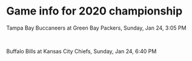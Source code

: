 # Game info for 2020 championship

Tampa Bay Buccaneers at Green Bay Packers, Sunday, Jan 24, 3:05 PM


<br/>

Buffalo Bills at Kansas City Chiefs, Sunday, Jan 24, 6:40 PM

